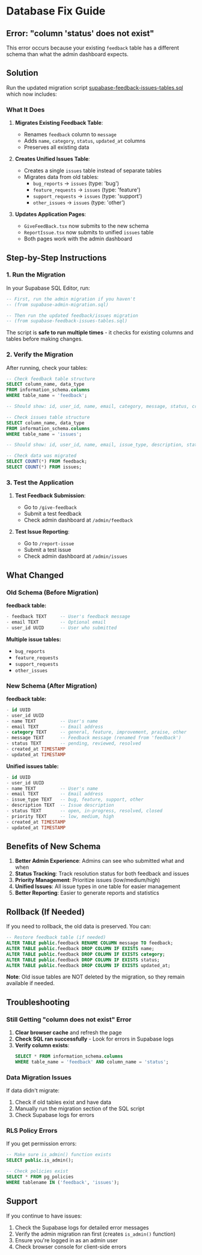 # Database Fix Guide

## Error: "column 'status' does not exist"

This error occurs because your existing `feedback` table has a different schema than what the admin dashboard expects.

## Solution

Run the updated migration script [supabase-feedback-issues-tables.sql](supabase-feedback-issues-tables.sql) which now includes:

### What It Does

1. **Migrates Existing Feedback Table**:
   - Renames `feedback` column to `message`
   - Adds `name`, `category`, `status`, `updated_at` columns
   - Preserves all existing data

2. **Creates Unified Issues Table**:
   - Creates a single `issues` table instead of separate tables
   - Migrates data from old tables:
     - `bug_reports` → `issues` (type: 'bug')
     - `feature_requests` → `issues` (type: 'feature')
     - `support_requests` → `issues` (type: 'support')
     - `other_issues` → `issues` (type: 'other')

3. **Updates Application Pages**:
   - `GiveFeedBack.tsx` now submits to the new schema
   - `ReportIssue.tsx` now submits to unified `issues` table
   - Both pages work with the admin dashboard

## Step-by-Step Instructions

### 1. Run the Migration

In your Supabase SQL Editor, run:
```sql
-- First, run the admin migration if you haven't
-- (from supabase-admin-migration.sql)

-- Then run the updated feedback/issues migration
-- (from supabase-feedback-issues-tables.sql)
```

The script is **safe to run multiple times** - it checks for existing columns and tables before making changes.

### 2. Verify the Migration

After running, check your tables:

```sql
-- Check feedback table structure
SELECT column_name, data_type
FROM information_schema.columns
WHERE table_name = 'feedback';

-- Should show: id, user_id, name, email, category, message, status, created_at, updated_at

-- Check issues table structure
SELECT column_name, data_type
FROM information_schema.columns
WHERE table_name = 'issues';

-- Should show: id, user_id, name, email, issue_type, description, status, priority, created_at, updated_at

-- Check data was migrated
SELECT COUNT(*) FROM feedback;
SELECT COUNT(*) FROM issues;
```

### 3. Test the Application

1. **Test Feedback Submission**:
   - Go to `/give-feedback`
   - Submit a test feedback
   - Check admin dashboard at `/admin/feedback`

2. **Test Issue Reporting**:
   - Go to `/report-issue`
   - Submit a test issue
   - Check admin dashboard at `/admin/issues`

## What Changed

### Old Schema (Before Migration)

**feedback table:**
```sql
- feedback TEXT     -- User's feedback message
- email TEXT        -- Optional email
- user_id UUID      -- User who submitted
```

**Multiple issue tables:**
- `bug_reports`
- `feature_requests`
- `support_requests`
- `other_issues`

### New Schema (After Migration)

**feedback table:**
```sql
- id UUID
- user_id UUID
- name TEXT         -- User's name
- email TEXT        -- Email address
- category TEXT     -- general, feature, improvement, praise, other
- message TEXT      -- Feedback message (renamed from 'feedback')
- status TEXT       -- pending, reviewed, resolved
- created_at TIMESTAMP
- updated_at TIMESTAMP
```

**Unified issues table:**
```sql
- id UUID
- user_id UUID
- name TEXT         -- User's name
- email TEXT        -- Email address
- issue_type TEXT   -- bug, feature, support, other
- description TEXT  -- Issue description
- status TEXT       -- open, in-progress, resolved, closed
- priority TEXT     -- low, medium, high
- created_at TIMESTAMP
- updated_at TIMESTAMP
```

## Benefits of New Schema

1. **Better Admin Experience**: Admins can see who submitted what and when
2. **Status Tracking**: Track resolution status for both feedback and issues
3. **Priority Management**: Prioritize issues (low/medium/high)
4. **Unified Issues**: All issue types in one table for easier management
5. **Better Reporting**: Easier to generate reports and statistics

## Rollback (If Needed)

If you need to rollback, the old data is preserved. You can:

```sql
-- Restore feedback table (if needed)
ALTER TABLE public.feedback RENAME COLUMN message TO feedback;
ALTER TABLE public.feedback DROP COLUMN IF EXISTS name;
ALTER TABLE public.feedback DROP COLUMN IF EXISTS category;
ALTER TABLE public.feedback DROP COLUMN IF EXISTS status;
ALTER TABLE public.feedback DROP COLUMN IF EXISTS updated_at;
```

**Note**: Old issue tables are NOT deleted by the migration, so they remain available if needed.

## Troubleshooting

### Still Getting "column does not exist" Error

1. **Clear browser cache** and refresh the page
2. **Check SQL ran successfully** - Look for errors in Supabase logs
3. **Verify column exists**:
   ```sql
   SELECT * FROM information_schema.columns
   WHERE table_name = 'feedback' AND column_name = 'status';
   ```

### Data Migration Issues

If data didn't migrate:
1. Check if old tables exist and have data
2. Manually run the migration section of the SQL script
3. Check Supabase logs for errors

### RLS Policy Errors

If you get permission errors:
```sql
-- Make sure is_admin() function exists
SELECT public.is_admin();

-- Check policies exist
SELECT * FROM pg_policies
WHERE tablename IN ('feedback', 'issues');
```

## Support

If you continue to have issues:
1. Check the Supabase logs for detailed error messages
2. Verify the admin migration ran first (creates `is_admin()` function)
3. Ensure you're logged in as an admin user
4. Check browser console for client-side errors
